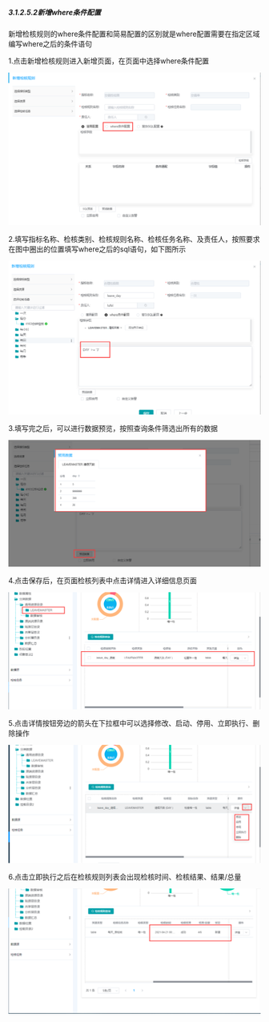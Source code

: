 ##### 3.1.2.5.2新增where条件配置

​     新增检核规则的where条件配置和简易配置的区别就是where配置需要在指定区域编写where之后的条件语句

1.点击新增检核规则进入新增页面，在页面中选择where条件配置

![image-20210420154104647](3.1.2.5.1%E6%96%B0%E5%A2%9Ewhere%E6%9D%A1%E4%BB%B6%E6%A3%80%E6%A0%B8%E8%A7%84%E5%88%99.assets/image-20210420154104647.png)

2.填写指标名称、检核类别、检核规则名称、检核任务名称、及责任人，按照要求在图中圈出的位置填写where之后的sql语句，如下图所示

![image-20210420154950619](3.1.2.5.1%E6%96%B0%E5%A2%9Ewhere%E6%9D%A1%E4%BB%B6%E6%A3%80%E6%A0%B8%E8%A7%84%E5%88%99.assets/image-20210420154950619.png)

3.填写完之后，可以进行数据预览，按照查询条件筛选出所有的数据

![image-20210420155649468](3.1.2.5.1%E6%96%B0%E5%A2%9Ewhere%E6%9D%A1%E4%BB%B6%E6%A3%80%E6%A0%B8%E8%A7%84%E5%88%99.assets/image-20210420155649468.png)

 4.点击保存后，在页面检核列表中点击详情进入详细信息页面

![image-20210420161744573](3.1.2.5.1%E6%96%B0%E5%A2%9Ewhere%E6%9D%A1%E4%BB%B6%E6%A3%80%E6%A0%B8%E8%A7%84%E5%88%99.assets/image-20210420161744573.png)

5.点击详情按钮旁边的箭头在下拉框中可以选择修改、启动、停用、立即执行、删除操作

![image-20210420161859342](3.1.2.5.1%E6%96%B0%E5%A2%9Ewhere%E6%9D%A1%E4%BB%B6%E6%A3%80%E6%A0%B8%E8%A7%84%E5%88%99.assets/image-20210420161859342.png)

6.点击立即执行之后在检核规则列表会出现检核时间、检核结果、结果/总量

![image-20210420164423824](3.1.2.5.1%E6%96%B0%E5%A2%9Ewhere%E6%9D%A1%E4%BB%B6%E6%A3%80%E6%A0%B8%E8%A7%84%E5%88%99.assets/image-20210420164423824.png)

